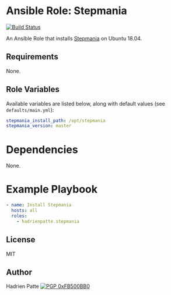 # Ansible Role: Stepmania

[![Build Status](https://travis-ci.com/HadrienPatte/ansible-role-stepmania.svg?branch=master)](https://travis-ci.com/HadrienPatte/ansible-role-stepmania)

An Ansible Role that installs [Stepmania](https://github.com/stepmania/stepmania) on Ubuntu 18.04.

## Requirements

None.

## Role Variables

Available variables are listed below, along with default values (see `defaults/main.yml`):

```yaml
stepmania_install_path: /opt/stepmania
stepmania_version: master
```

# Dependencies

None.

# Example Playbook

```yaml
- name: Install Stepmania
  hosts: all
  roles:
    - hadrienpatte.stepmania
```

## License

MIT

## Author

Hadrien Patte [![PGP 0xFB500BB0](https://peegeepee.com/badge/orange/FB500BB0.svg)](https://peegeepee.com/FB500BB0)
